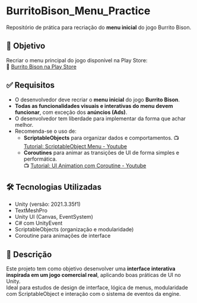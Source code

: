 # BurritoBison_Menu_Practice

Repositório de prática para recriação do **menu inicial** do jogo Burrito Bison.

## 🎯 Objetivo

Recriar o menu principal do jogo disponível na Play Store:  
🔗 [Burrito Bison na Play Store](https://play.google.com/store/apps/details?id=com.kongregate.mobile.burritobison3.google&hl=pt-BR)

## ✅ Requisitos

- O desenvolvedor deve recriar o **menu inicial** do jogo **Burrito Bison**.
- **Todas as funcionalidades visuais e interativas do menu devem funcionar**, com exceção dos **anúncios (Ads)**.
- O desenvolvedor tem liberdade para implementar da forma que achar melhor.
- Recomenda-se o uso de:
  - **ScriptableObjects** para organizar dados e comportamentos.
    📺 [Tutorial: ScriptableObject Menu - Youtube](https://www.youtube.com/watch?v=dIAAi54Ty58&t=513s&pp=ugMICgJwdBABGAHKBRVzY3JpcHRhYmxlb2JqZWN0IG1lbnU%3D)
  - **Coroutines** para animar as transições de UI de forma simples e performática.  
    📺 [Tutorial: UI Animation com Coroutine - Youtube](https://www.youtube.com/watch?v=pFEm-Ggsy1U)

## 🛠️ Tecnologias Utilizadas

- Unity (versão: 2021.3.35f1)
- TextMeshPro
- Unity UI (Canvas, EventSystem)
- C# com UnityEvent
- ScriptableObjects (organização e modularidade)
- Coroutine para animações de interface

## 🧩 Descrição

Este projeto tem como objetivo desenvolver uma **interface interativa inspirada em um jogo comercial real**, aplicando boas práticas de UI no Unity.  
Ideal para estudos de design de interface, lógica de menus, modularidade com ScriptableObject e interação com o sistema de eventos da engine.
